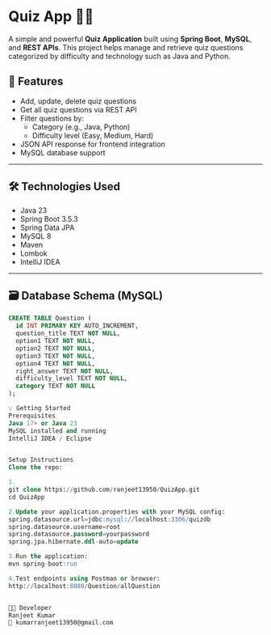 # Quiz App 🧠🎯

A simple and powerful **Quiz Application** built using **Spring Boot**, **MySQL**, and **REST APIs**. This project helps manage and retrieve quiz questions categorized by difficulty and technology such as Java and Python.

## 🚀 Features

- Add, update, delete quiz questions
- Get all quiz questions via REST API
- Filter questions by:
  - Category (e.g., Java, Python)
  - Difficulty level (Easy, Medium, Hard)
- JSON API response for frontend integration
- MySQL database support

---

## 🛠️ Technologies Used

- Java 23
- Spring Boot 3.5.3
- Spring Data JPA
- MySQL 8
- Maven
- Lombok
- IntelliJ IDEA

---

## 🗃️ Database Schema (MySQL)

```sql
CREATE TABLE Question (
  id INT PRIMARY KEY AUTO_INCREMENT,
  question_title TEXT NOT NULL,
  option1 TEXT NOT NULL,
  option2 TEXT NOT NULL,
  option3 TEXT NOT NULL,
  option4 TEXT NOT NULL,
  right_answer TEXT NOT NULL,
  difficulty_level TEXT NOT NULL,
  category TEXT NOT NULL
);

💡 Getting Started
Prerequisites
Java 17+ or Java 23
MySQL installed and running
IntelliJ IDEA / Eclipse


Setup Instructions
Clone the repo:

1.
git clone https://github.com/ranjeet13950/QuizApp.git
cd QuizApp

2.Update your application.properties with your MySQL config:
spring.datasource.url=jdbc:mysql://localhost:3306/quizdb
spring.datasource.username=root
spring.datasource.password=yourpassword
spring.jpa.hibernate.ddl-auto=update

3.Run the application:
mvn spring-boot:run

4.Test endpoints using Postman or browser:
http://localhost:8080/Question/allQuestion


🧑‍💻 Developer
Ranjeet Kumar
📧 kumarranjeet13950@gmail.com
